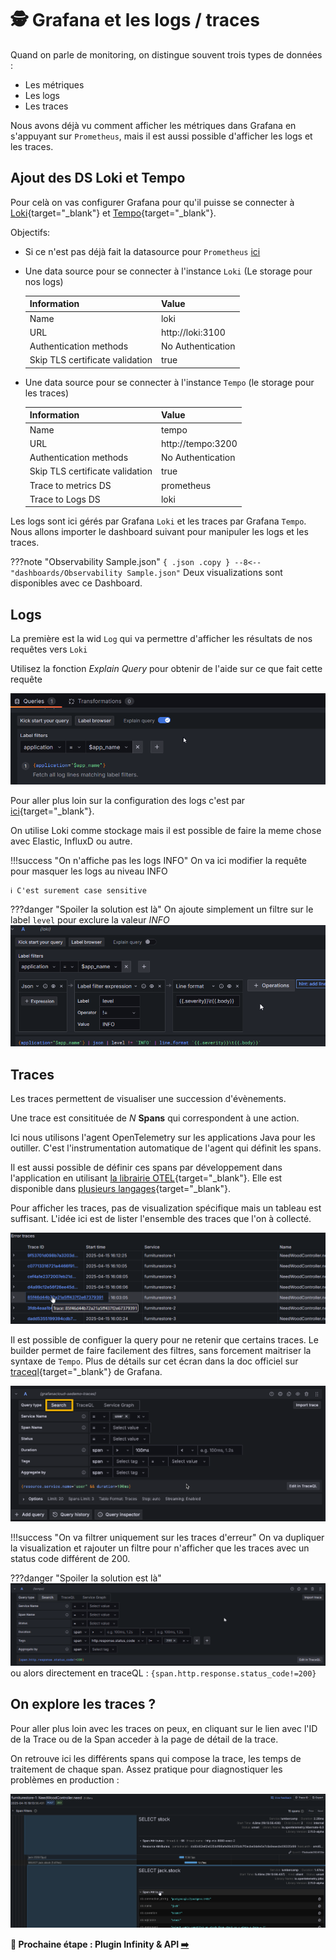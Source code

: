 # 🕵️ Grafana et les logs / traces

Quand on parle de monitoring, on distingue souvent trois types de données :

* Les métriques
* Les logs
* Les traces

Nous avons déjà vu comment afficher les métriques dans Grafana en s'appuyant sur `Prometheus`, mais il est aussi possible d'afficher les logs et les traces.

## Ajout des DS Loki et Tempo

Pour celà on vas configurer Grafana pour qu'il puisse se connecter à [Loki](https://grafana.com/oss/loki/){target="_blank"} et [Tempo](https://grafana.com/docs/tempo/latest/){target="_blank"}.

Objectifs:

* Si ce n'est pas déjà fait la datasource pour `Prometheus` [ici](README.md#prometheus)
* Une data source pour se connecter à l'instance `Loki` (Le storage pour nos logs)

    | Information     | Value       |
    |-----------------|-------------|
    | Name            | loki  |
    | URL             | http://loki:3100 |
    | Authentication methods | No Authentication |
    | Skip TLS certificate validation    | true     |

* Une data source pour se connecter à l'instance `Tempo` (le storage pour les traces)

    | Information     | Value       |
    |-----------------|-------------|
    | Name            | tempo  |
    | URL             | http://tempo:3200 |
    | Authentication methods | No Authentication |
    | Skip TLS certificate validation    | true     |
    | Trace to metrics DS | prometheus |
    | Trace to Logs DS | loki |

Les logs sont ici gérés par Grafana `Loki` et les traces par Grafana `Tempo`. Nous allons importer le dashboard suivant pour manipuler les logs et les traces.

???note "Observability Sample.json"
    ``` { .json .copy }
        --8<-- "dashboards/Observability Sample.json"
    ```
Deux visualizations sont disponibles avec ce Dashboard.

## Logs

La première est la wid `Log` qui va permettre d'afficher les résultats de nos requêtes vers `Loki`

Utilisez la fonction *Explain Query* pour obtenir de l'aide sur ce que fait cette requête

![alt text](image-39.png)

Pour aller plus loin sur la configuration des logs c'est par [ici](https://grafana.com/docs/grafana/latest/panels-visualizations/visualizations/logs/){target="_blank"}.

On utilise Loki comme stockage mais il est possible de faire la meme chose avec Elastic, InfluxD ou autre.

!!!success "On n'affiche pas les logs INFO"
    On va ici modifier la requête pour masquer les logs au niveau INFO

    ℹ️ C'est surement case sensitive

???danger "Spoiler la solution est là"
    On ajoute simplement un filtre sur le label `level` pour exclure la valeur *INFO*
    ![alt text](image-40.png)

## Traces

Les traces permettent de visualiser une succession d'évènements.

Une trace est consitituée de *N* **Spans** qui correspondent à une action.

Ici nous utilisons l'agent OpenTelemetry sur les applications Java pour les outiller. C'est l'instrumentation automatique de l'agent qui définit les spans.

Il est aussi possible de définir ces spans par développement dans l'application en utilisant [la librairie OTEL](https://opentelemetry.io/docs/concepts/instrumentation/libraries/){target="_blank"}. Elle est disponible dans [plusieurs langages](https://opentelemetry.io/docs/languages/){target="_blank"}.

Pour afficher les traces, pas de visualization spécifique mais un tableau est suffisant. L'idée ici est de lister l'ensemble des traces que l'on à collecté.

![alt text](image-41.png)

Il est possible de configuer la query pour ne retenir que certains traces. Le builder permet de faire facilement des filtres, sans forcement maitriser la syntaxe de `Tempo`. Plus de détails sur cet écran dans la doc officiel sur [traceql](https://grafana.com/docs/grafana/next/datasources/tempo/query-editor/traceql-search/){target="_blank"} de Grafana.

![alt text](tempo-ds-query-search-v11.png)

!!!success "On va filtrer uniquement sur les traces d'erreur"
    On va dupliquer la visualization et rajouter un filtre pour n'afficher que les traces avec un status code différent de 200.

???danger "Spoiler la solution est là"
    ![alt text](image-42.png)
    ou alors directement en traceQL : `{span.http.response.status_code!=200}`

## On explore les traces ?

Pour aller plus loin avec les traces on peux, en cliquant sur le lien avec l'ID de la Trace ou de la Span acceder à la page de détail de la trace.

On retrouve ici les différents spans qui compose la trace, les temps de traitement de chaque span. Assez pratique pour diagnostiquer les problèmes en production :

![alt text](image-43.png)

**🛫 Prochaine étape : Plugin Infinity & API [➡️](../dashboard-plugin/README.md)**